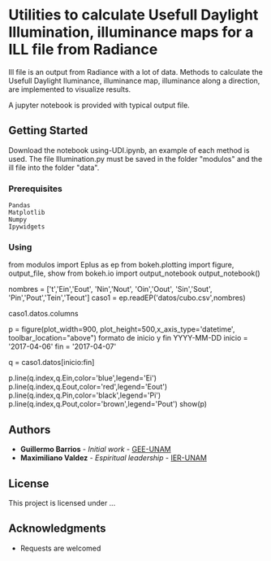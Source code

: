 # Utilities to calculate Usefull Daylight Illumination, illuminance maps for a ILL file from Radiance

Ill file is an output from Radiance with a lot of data. Methods to calculate the
Usefull Daylight Iluminance, illuminance map, illuminance along a direction, are implemented to
visualize results.

A jupyter notebook is provided with typical output file.
## Getting Started  

Download the notebook using-UDI.ipynb, an example of each method is used.
The file Illumination.py must be saved in the folder "modulos" and the ill  file into the folder "data".


### Prerequisites



```
Pandas
Matplotlib
Numpy
Ipywidgets
```

### Using

from modulos import Eplus as ep
from bokeh.plotting import figure, output_file, show
from bokeh.io import output_notebook
output_notebook()


nombres = ['t','Ein','Eout', 'Nin','Nout', 'Oin','Oout', 'Sin','Sout', 'Pin','Pout','Tein','Teout']
caso1 = ep.readEP('datos/cubo.csv',nombres)

caso1.datos.columns

p = figure(plot_width=900, plot_height=500,x_axis_type='datetime',
           toolbar_location="above")
formato de inicio y fin   YYYY-MM-DD
inicio = '2017-04-06'
fin    = '2017-04-07'

q = caso1.datos[inicio:fin]

p.line(q.index,q.Ein,color='blue',legend='Ei')
p.line(q.index,q.Eout,color='red',legend='Eout')
p.line(q.index,q.Pin,color='black',legend='Pi')
p.line(q.index,q.Pout,color='brown',legend='Pout')
show(p)


## Authors

* **Guillermo Barrios** - *Initial work* - [GEE-UNAM](https://github.com/Altamar)
* **Maximiliano Valdez** - *Espiritual leadership* - [IER-UNAM](https://github.com/garaged)

## License

This project is licensed under ...

## Acknowledgments

* Requests are welcomed
